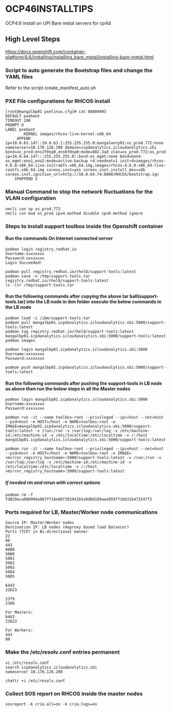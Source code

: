 # OCP46INSTALLTIPS
OCP4.6 install on UPI Bare metal servers for cp4d

## High Level Steps
https://docs.openshift.com/container-platform/4.6/installing/installing_bare_metal/installing-bare-metal.html

### Script to auto generate the Bootstrap files and change the YAML files

Refer to the script create_manifest_auto.sh

### PXE File configurations for RHCOS install

	[root@mangalbp01 pxelinux.cfg]# cat 0A004093
	DEFAULT pxeboot
	TIMEOUT 200
	PROMPT 0
	LABEL pxeboot
    		KERNEL images/rhcos-live-kernel-x86_64
   		 APPEND ip=10.0.63.147::10.0.63.1:255.255.255.0:mangalworp01:os_prod.772:none nameserver=10.176.126.200 domain=icpdanalytics.icloudanalytics.sbi bond=os_prod:ens3f0np0,ens6f0np0:mode=802.3ad vlan=os_prod.772:os_prod ip=10.0.64.147:::255.255.255.0::bond-os_mgmt:none bond=bond-os_mgmt:eno1,eno2:mode=active-backup rd.neednet=1 initrd=images/rhcos-4.6.8-x86_64-live-initramfs.x86_64.img,images/rhcos-4.6.8-x86_64-live-rootfs.x86_64.img coreos.inst=yes coreos.inst.install_dev=sdb coreos.inst.ignition_url=http://10.0.64.74:8080/RHCOS/bootstrap.ign
		IPAPPEND 2

### Manual Command to stop the network fluctuations for the VLAN configuration

	nmcli con up os_prod.772 
	nmcli con mod os_prod ipv4.method disable ipv6.method ignore

### Steps to install support toolbox inside the Openshift container

#### Run the commands On Internet connected server

	podman login registry.redhat.io
	Username:xxxxxxxx
	Password:xxxxxxxx
	Login Succeeded!
	
	podman pull registry.redhat.io/rhel8/support-tools:latest
	podman save -o /tmp/support-tools.tar registry.redhat.io/rhel8/support-tools:latest
	ls -ltr /tmp/support-tools.tar

#### Run the following commands after copying the above tar ball(support-tools.tar) into the LB node in ibm folder execute the below commands in the LB node

	podman load -i /ibm/support-tools.tar
	podman pull mangalbp01.icpdanalytics.icloudanalytics.sbi:5000/support-tools:latest
	podman tag registry.redhat.io/rhel8/support-tools:latest mangalbp01.icpdanalytics.icloudanalytics.sbi:5000/support-tools:latest
	podman images
	
	podman login mangalbp01.icpdanalytics.icloudanalytics.sbi:5000
	Username:xxxxxxxx
	Password:xxxxxxxx
	
	podman push mangalbp01.icpdanalytics.icloudanalytics.sbi:5000/support-tools:latest

#### Run the following commands after pushing the support-tools in LB node as above then run the below steps in all the Master nodes

	podman login mangalbp01.icpdanalytics.icloudanalytics.sbi:5000
	Username:xxxxxxxx
	Password:xxxxxxxx
	
	podman run -it --name toolbox-root --privileged --ipc=host --net=host --pid=host -e HOST=/host -e NAME=toolbox-root -e IMAGE=mangalbp01.icpdanalytics.icloudanalytics.sbi:5000/support-tools:latest -v /run:/run -v /var/log:/var/log -v /etc/machine-id:/etc/machine-id -v /etc/localtime:/etc/localtime -v /:/host mangalbp01.icpdanalytics.icloudanalytics.sbi:5000/support-tools:latest

	podman run -it --name toolbox-root --privileged --ipc=host --net=host --pid=host -e HOST=/host -e NAME=toolbox-root -e IMAGE=<mirror_registry_hostname>:5000/support-tools:latest -v /run:/run -v /var/log:/var/log -v /etc/machine-id:/etc/machine-id -v /etc/localtime:/etc/localtime -v /:/host <mirror_registry_hostname>:5000/support-tools:latest

##### If needed rm and rerun with correct options

	podman rm -f fd029aca08099da867ff18e08f201941b5a9d0d109aee859ff1bb31b472547f2

### Ports required for LB, Master/Worker node communications

	Source IP: Master/Worker nodes
	Destination IP: LB nodes (Haproxy based load Balancer)
	Ports (TCP) in Bi-directional manner	
	22
	80
	443
	8080
	5000
	5001
	5002
	5003
	5004
	5005
	
	6443
	22623
	
	2379
	2380

	For Masters:
	6443
	22623
	
	For Workers:
	443
	80

### Make the /etc/resolv.conf entries permanent

	vi /etc/resolv.conf
	search icpdanalytics.icloudanalytics.sbi
	nameserver 10.176.126.200

	chattr +i /etc/resolv.conf
	
### Collect SOS report on RHCOS inside the master nodes

	sosreport -k crio.all=on -k crio.logs=on

